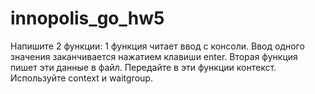 # innopolis_go_hw5

Напишите 2 функции: 1 функция читает ввод с консоли. Ввод одного значения заканчивается нажатием клавиши enter.
Вторая функция пишет эти данные в файл. Передайте в эти функции контекст.
Используйте context и waitgroup.